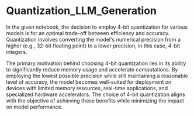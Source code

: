 # Quantization_LLM_Generation
In the given notebook, the decision to employ 4-bit quantization for various models is for an optimal trade-off between efficiency and accuracy. Quantization involves converting the model's numerical precision from a higher (e.g., 32-bit floating point) to a lower precision, in this case, 4-bit integers.

The primary motivation behind choosing 4-bit quantization lies in its ability to significantly reduce memory usage and accelerate computations. By employing the lowest possible precision while still maintaining a reasonable level of accuracy, the model becomes well-suited for deployment on devices with limited memory resources, real-time applications, and specialized hardware accelerators. The choice of 4-bit quantization aligns with the objective of achieving these benefits while minimizing the impact on model performance.
